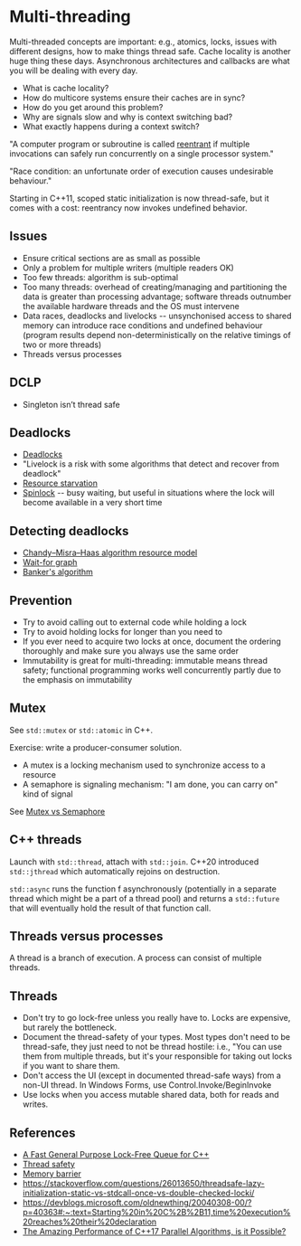 # Multi-threading

Multi-threaded concepts are important: e.g., atomics, locks, issues with
different designs, how to make things thread safe. Cache locality is another
huge thing these days. Asynchronous architectures and callbacks are what you
will be dealing with every day.

- What is cache locality?
- How do multicore systems ensure their caches are in sync?
- How do you get around this problem?
- Why are signals slow and why is context switching bad?
- What exactly happens during a context switch?

"A computer program or subroutine is called
[reentrant](https://en.wikipedia.org/wiki/Reentrancy_(computing)) if multiple
invocations can safely run concurrently on a single processor system."

"Race condition: an unfortunate order of execution causes undesirable
behaviour."

Starting in C++11, scoped static initialization is now thread-safe, but it
comes with a cost: reentrancy now invokes undefined behavior.

## Issues
- Ensure critical sections are as small as possible
- Only a problem for multiple writers (multiple readers OK)
- Too few threads: algorithm is sub-optimal
- Too many threads: overhead of creating/managing and partitioning the data is
greater than processing advantage; software threads outnumber the available
hardware threads and the OS must intervene
- Data races, deadlocks and livelocks -- unsynchonised access to shared memory
can introduce race conditions and undefined behaviour (program results depend
non-deterministically on the relative timings of two or more threads)
- Threads versus processes

## DCLP
- Singleton isn’t thread safe

## Deadlocks
- [Deadlocks](https://en.wikipedia.org/wiki/Deadlock)
- "Livelock is a risk with some algorithms that detect and recover from deadlock"
- [Resource starvation](https://en.wikipedia.org/wiki/Starvation_(computer_science))
- [Spinlock](https://en.wikipedia.org/wiki/Spinlock) -- busy waiting, but
  useful in situations where the lock will become available in a very short time

## Detecting deadlocks
- [Chandy–Misra–Haas algorithm resource model](https://en.wikipedia.org/wiki/Chandy%E2%80%93Misra%E2%80%93Haas_algorithm_resource_model)
- [Wait-for graph](https://en.wikipedia.org/wiki/Wait-for_graph)
- [Banker's algorithm](https://en.wikipedia.org/wiki/Banker%27s_algorithm)

## Prevention
- Try to avoid calling out to external code while holding a lock
- Try to avoid holding locks for longer than you need to
- If you ever need to acquire two locks at once, document the ordering
thoroughly and make sure you always use the same order
- Immutability is great for multi-threading: immutable means thread safety;
functional programming works well concurrently partly due to the emphasis on
immutability

## Mutex
See `std::mutex` or `std::atomic` in C++.

Exercise: write a producer-consumer solution.

- A mutex is a locking mechanism used to synchronize access to a resource
- A semaphore is signaling mechanism: "I am done, you can carry on" kind of signal

See [Mutex vs Semaphore](https://www.geeksforgeeks.org/mutex-vs-semaphore/)

## C++ threads
Launch with `std::thread`, attach with `std::join`. C++20 introduced `std::jthread` which automatically rejoins on destruction.

`std::async` runs the function f asynchronously (potentially in a separate thread which might be a part of a thread pool) and returns a `std::future` that will eventually hold the result of that function call. 

## Threads versus processes
A thread is a branch of execution. A process can consist of multiple threads.

## Threads
- Don't try to go lock-free unless you really have to. Locks are expensive, but
rarely the bottleneck.
- Document the thread-safety of your types. Most types don't need to be
thread-safe, they just need to not be thread hostile: i.e., "You can use them
from multiple threads, but it's your responsible for taking out locks if you
want to share them.
- Don't access the UI (except in documented thread-safe ways) from a non-UI
thread. In Windows Forms, use Control.Invoke/BeginInvoke
- Use locks when you access mutable shared data, both for reads and writes.

## References
- [ A Fast General Purpose Lock-Free Queue for
  C++](https://moodycamel.com/blog/2014/a-fast-general-purpose-lock-free-queue-for-c++.htm)
- [Thread safety](https://en.wikipedia.org/wiki/Thread_safety)
- [Memory barrier](https://en.wikipedia.org/wiki/Memory_barrier)
- https://stackoverflow.com/questions/26013650/threadsafe-lazy-initialization-static-vs-stdcall-once-vs-double-checked-locki/
- https://devblogs.microsoft.com/oldnewthing/20040308-00/?p=40363#:~:text=Starting%20in%20C%2B%2B11,time%20execution%20reaches%20their%20declaration
- [The Amazing Performance of C++17 Parallel Algorithms, is it
  Possible?](https://www.bfilipek.com/2018/11/parallel-alg-perf.html)
